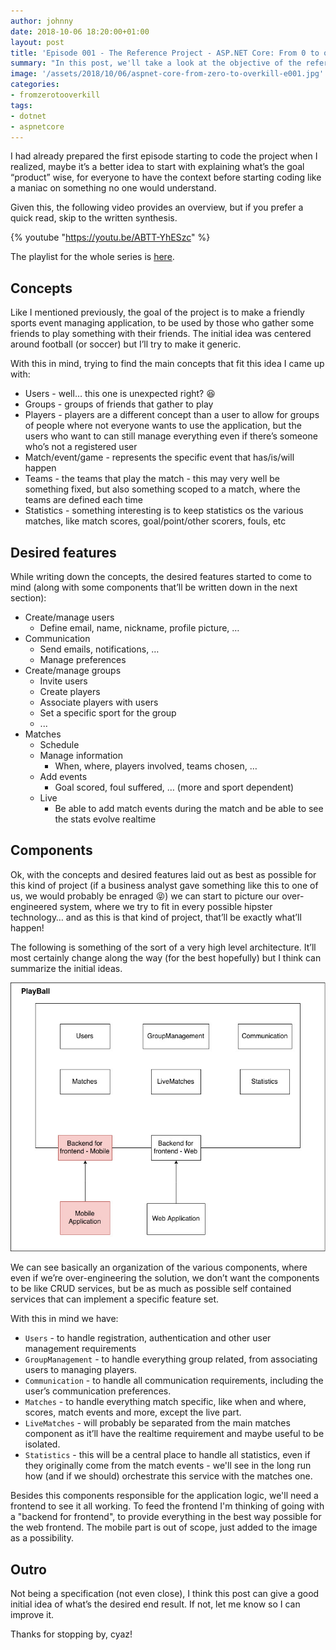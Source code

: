 ```yaml
---
author: johnny
date: 2018-10-06 18:20:00+01:00
layout: post
title: 'Episode 001 - The Reference Project - ASP.NET Core: From 0 to overkill'
summary: "In this post, we'll take a look at the objective of the reference, before starting to code like there's no tomorrow without anyone understanding the context."
image: '/assets/2018/10/06/aspnet-core-from-zero-to-overkill-e001.jpg'
categories:
- fromzerotooverkill
tags:
- dotnet
- aspnetcore
---
```


I had already prepared the first episode starting to code the project when I realized, maybe it’s a better idea to start with explaining what’s the goal “product” wise, for everyone to have the context before starting coding like a maniac on something no one would understand.

Given this, the following video provides an overview, but if you prefer a quick read, skip to the written synthesis.

{% youtube "https://youtu.be/ABTT-YhESzc" %}

The playlist for the whole series is [here](https://www.youtube.com/playlist?list=PLN0oN9Azm_MMAjk3nhRnmHdr1l0160Dhs).
<br />
## Concepts
Like I mentioned previously, the goal of the project is to make a friendly sports event managing application, to be used by those who gather some friends to play something with their friends. The initial idea was centered around football (or soccer) but I’ll try to make it generic.

With this in mind, trying to find the main concepts that fit this idea I came up with:
- Users - well… this one is unexpected right? 😆
- Groups - groups of friends that gather to play
- Players - players are a different concept than a user to allow for groups of people where not everyone wants to use the application, but the users who want to can still manage everything even if there’s someone who’s not a registered user
- Match/event/game - represents the specific event that has/is/will happen
- Teams - the teams that play the match - this may very well be something fixed, but also something scoped to a match, where the teams are defined each time
- Statistics - something interesting is to keep statistics os the various matches, like match scores, goal/point/other scorers, fouls, etc

## Desired features
While writing down the concepts, the desired features started to come to mind (along with some components that’ll be written down in the next section):
- Create/manage users
    - Define email, name, nickname, profile picture, …
- Communication
    - Send emails, notifications, …
    - Manage preferences
- Create/manage groups
    - Invite users
    - Create players
    - Associate players with users
    - Set a specific sport for the group
    - ...
- Matches
    - Schedule
    - Manage information
        - When, where, players involved, teams chosen, …
    - Add events
        - Goal scored, foul suffered, … (more and sport dependent)
    - Live
        - Be able to add match events during the match and be able to see the stats evolve realtime

## Components
Ok, with the concepts and desired features laid out as best as possible for this kind of project (if a business analyst gave something like this to one of us, we would probably be enraged 😝) we can start to picture our over-engineered system, where we try to fit in every possible hipster technology… and as this is that kind of project, that’ll be exactly what’ll happen!

The following is something of the sort of a very high level architecture. It’ll most certainly change along the way (for the best hopefully) but I think can summarize the initial ideas.

![High level architecture](/assets/2018/10/06/architecture-overview.jpg)

We can see basically an organization of the various components, where even if we’re over-engineering the solution, we don’t want the components to be like CRUD services, but be as much as possible self contained services that can implement a specific feature set.

With this in mind we have:
- `Users` - to handle registration, authentication and other user management requirements
- `GroupManagement` - to handle everything group related, from associating users to managing players.
- `Communication` - to handle all communication requirements, including the user’s communication preferences.
- `Matches` - to handle everything match specific, like when and where, scores, match events and more, except the live part.
- `LiveMatches` - will probably be separated from the main matches component as it’ll have the realtime requirement and maybe useful to be isolated.
- `Statistics` - this will be a central place to handle all statistics, even if they originally come from the match events - we'll see in the long run how (and if we should) orchestrate this service with the matches one.

Besides this components responsible for the application logic, we'll need a frontend to see it all working. To feed the frontend I'm thinking of going with a "backend for frontend", to provide everything in the best way possible for the web frontend. The mobile part is out of scope, just added to the image as a possibility.

## Outro
Not being a specification (not even close), I think this post can give a good initial idea of what’s the desired end result. If not, let me know so I can improve it.

Thanks for stopping by, cyaz!
